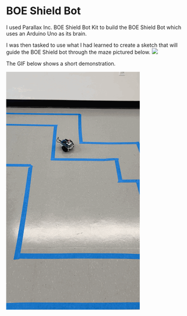 # BOE Shield Bot

I used Parallax Inc. BOE Shield Bot Kit to build the BOE Shield Bot which uses an Arduino Uno as its brain. 

I was then tasked to use what I had learned to create a sketch that will guide the BOE Shield bot through the maze pictured below. 
<img src="https://github.com/irania0201/boe-shield-bot/assets/72429471/dfb0489c-1836-42c3-9124-2299ad7e870a.jpg" width="500">

The GIF below shows a short demonstration.

<img src='demo.gif' title='Demo' width='' alt='Demo' />
